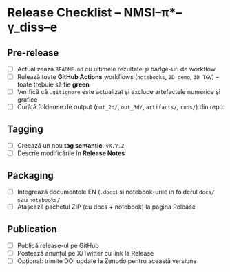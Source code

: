 # Release Checklist – NMSI–π*–γ_diss–e

## Pre-release
- [ ] Actualizează `README.md` cu ultimele rezultate și badge-uri de workflow
- [ ] Rulează toate **GitHub Actions** workflows (`notebooks`, `2D demo`, `3D TGV`) – toate trebuie să fie **green**
- [ ] Verifică că `.gitignore` este actualizat și exclude artefactele numerice și grafice
- [ ] Curăță folderele de output (`out_2d/`, `out_3d/`, `artifacts/`, `runs/`) din repo

## Tagging
- [ ] Creează un nou **tag semantic**: `vX.Y.Z`
- [ ] Descrie modificările în **Release Notes**

## Packaging
- [ ] Integrează documentele EN (`.docx`) și notebook-urile în folderul `docs/` sau `notebooks/`
- [ ] Atașează pachetul ZIP (cu docs + notebook) la pagina Release

## Publication
- [ ] Publică release-ul pe GitHub
- [ ] Postează anunțul pe X/Twitter cu link la Release
- [ ] Opțional: trimite DOI update la Zenodo pentru această versiune
